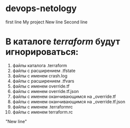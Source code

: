# devops-netology
first line
My project
New line
Second line

# В каталоге *terraform* будут игнорироваться:
1. файлы каталога .terraform
1. файлы с расширением .tfstate
1. файлы с именем crash.log
1. файлы с расширением .tfvars
1. файлы с именем override.tf
1. файлы с именем override.tf.json
1. файлы с именем оканчивающимся на _override.tf
1. файлы с именем оканчивающимся на _override.tf.json
1. файлы с именем .terraformrc
1. файлы с именем terraform.rc
   
"New line" 
